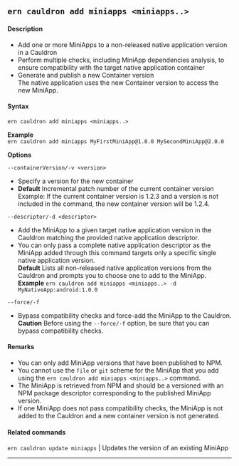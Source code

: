 ## `ern cauldron add miniapps <miniapps..>`
#### Description
* Add one or more MiniApps to a non-released native application version in a Cauldron  
* Perform multiple checks, including MiniApp dependencies analysis, to ensure compatibility with the target native application container  
* Generate and publish a new Container version  
  The native application uses the new Container version to access the new MiniApp.

#### Syntax
`ern cauldron add miniapps <miniapps..>`  

**Example**  
`ern cauldron add miniapps MyFirstMiniApp@1.0.0 MySecondMiniApp@2.0.0`

**Options**  

`--containerVersion/-v <version>`

* Specify a version for the new container  
* **Default**  Incremental patch number of the current container version  
Example: If the current container version is 1.2.3 and a version is not included in the command, the new container version will be 1.2.4.  

`--descriptor/-d <descriptor>`

* Add the MiniApp to a given target native application version in the Cauldron matching the provided native application descriptor.  
* You can only pass a complete native application descriptor as the MiniApp added through this command targets only a specific single native application version.  
**Default**  Lists all non-released native application versions from the Cauldron and  prompts you to choose one to add to the MiniApp.  
**Example** `ern cauldron add miniapps <miniapps..> -d MyNativeApp:android:1.0.0`  

`--force/-f`

* Bypass compatibility checks and force-add the MiniApp to the Cauldron.  
**Caution**  Before using the `--force/-f` option, be sure that you can bypass compatibility checks.

#### Remarks
* You can only add MiniApp versions that have been published to NPM.  
* You cannot use the `file` or `git` scheme for the MiniApp that you add using the `ern cauldron add miniapps <miniapps..>` command.  
* The MiniApp is retrieved from NPM and should be a versioned with an NPM package descriptor corresponding to the published MiniApp version.  
* If one MiniApp does not pass compatibility checks, the MiniApp is not added to the Cauldron and a new container version is not generated.

#### Related commands
 `ern cauldron update miniapps` | Updates the version of an existing MiniApp

_________
